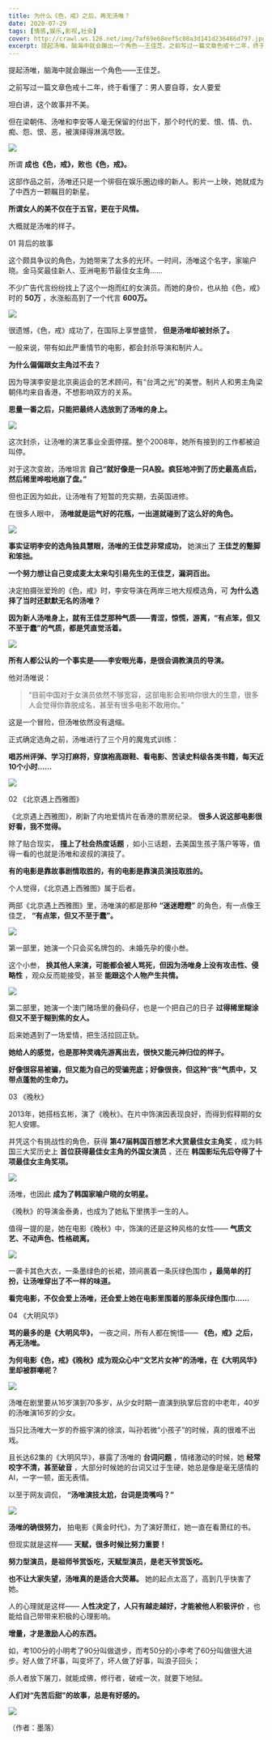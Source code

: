 ```yaml
---
title: 为什么《色，戒》之后，再无汤唯？
date: 2020-07-29
tags: [情感,娱乐,影视,社会]
cover: http://crawl.ws.126.net/img/7af69e68eef5c08a3d141d236486d797.jpg
excerpt: 提起汤唯，脑海中就会蹦出一个角色——王佳芝。之前写过一篇文章色戒十二年，终于看懂了：男人要自尊，女人要爱坦白讲，这个故事并不美。但在梁朝伟、汤唯和李安等人毫无保留的付出下，那个时代的爱、恨、情、仇、痴、怨、恨、恶，被演绎得淋漓尽
---
```

提起汤唯，脑海中就会蹦出一个角色——王佳芝。

之前写过一篇文章色戒十二年，终于看懂了：男人要自尊，女人要爱

坦白讲，这个故事并不美。

但在梁朝伟、汤唯和李安等人毫无保留的付出下，那个时代的爱、恨、情、仇、痴、怨、恨、恶，被演绎得淋漓尽致。

![](http://crawl.ws.126.net/img/7af69e68eef5c08a3d141d236486d797.jpg)  

所谓 **成也《色，戒》，败也《色，戒》。**

这部作品之前，汤唯还只是一个徘徊在娱乐圈边缘的新人。影片一上映，她就成为了中西方一颗瞩目的新星。

**所谓女人的美不仅在于五官，更在于风情。**

大概就是汤唯的样子。

01 背后的故事

这个颇具争议的角色，为她带来了太多的光环。一时间，汤唯这个名字，家喻户晓。金马奖最佳新人、亚洲电影节最佳女主角……

不少广告代言纷纷找上了这个一炮而红的女演员。而她的身价，也从拍《色，戒》时的 **50万** ，水涨船高到了一个代言 **600万。**

![](http://crawl.ws.126.net/img/d63336498ffc472132639d50e55ba346.gif)  

很遗憾，《色，戒》成功了，在国际上享誉盛赞， **但是汤唯却被封杀了。**

一般来说，带有如此严重情节的电影，都会封杀导演和制片人。

**为什么偏偏跟女主角过不去？**

因为导演李安是北京奥运会的艺术顾问，有“台湾之光”的美誉。制片人和男主角梁朝伟均来自香港，不想影响双方的关系。

**思量一番之后，只能把最终人选放到了汤唯的身上。**

![](http://crawl.ws.126.net/img/86be460e385614202e159a2fa4dedd09.gif)  

这次封杀，让汤唯的演艺事业全面停摆。整个2008年，她所有接到的工作都被迫叫停。

对于这次变故，汤唯坦言 **自己“就好像是一只A股。疯狂地冲到了历史最高点后，然后稀里哗啦地崩了盘。”**

但也正因为如此，让汤唯有了短暂的充实期，去英国进修。

在很多人眼中， **汤唯就是运气好的花瓶，一出道就碰到了这么好的角色。**

![](http://crawl.ws.126.net/img/8a0d0320349d950b34aee429d3121623.jpg)  

**事实证明李安的选角独具慧眼，汤唯的王佳芝非常成功，** 她演出了 **王佳芝的蹩脚和笨拙。**

**一个努力想让自己变成麦太太来勾引易先生的王佳芝，漏洞百出。**

决定拍摄张爱玲的《色，戒》时，李安导演在两岸三地大规模选角，可 **为什么选择了当时还默默无名的汤唯？**

**因为新人汤唯身上，就有王佳芝那种气质——青涩，惊慌，游离，“有点笨，但又不至于蠢”的气质，都是凭直觉活着。**

![](http://crawl.ws.126.net/img/e28d49928c665c1cce72dc88932be321.jpg)  

**所有人都公认的一个事实是——李安眼光毒，是很会调教演员的导演。**

他对汤唯说：

> “目前中国对于女演员依然不够宽容，这部电影会影响你很大的生意，很多人会觉得你靠脱成名，甚至有很多电影不敢用你。”

这是一个冒险，但汤唯依然没有退缩。

正式确定选角之前，汤唯进行了三个月的魔鬼式训练：

**唱苏州评弹、学习打麻将，穿旗袍高跟鞋、看电影、苦读史料级各类书籍，每天近10个小时……**

![](http://crawl.ws.126.net/img/57155709141b0ff9a2ba614d5ea44983.gif)  

02 《北京遇上西雅图》

《北京遇上西雅图》，刷新了内地爱情片在香港的票房纪录。 **很多人说这部电影很好看，我不觉得。**

除了贴合现实， **撞上了社会热度话题** ，如小三话题，去美国生孩子落户等等，值得一看的也就是汤唯和波叔的演技了。

**有的电影是靠故事剧情取胜的，有的电影是靠演员演技取胜的。**

个人觉得，《北京遇上西雅图》属于后者。

两部《北京遇上西雅图》里，汤唯演的都是那种 **“迷迷瞪瞪”** 的角色，有一点像王佳芝， **“有点笨，但又不至于蠢”。**

![](http://crawl.ws.126.net/img/eb642043004d9a61c0dd67aaa441fac3.jpg)  

第一部里，她演一个只会买名牌包的、未婚先孕的傻小叁。

这个小叁， **换其他人来演，可能都会被人骂死，但因为汤唯身上没有攻击性、侵略性** ，观众反而能接受，甚至 **能跟这个人物产生共情。**

![](http://crawl.ws.126.net/img/4a48c24505770c7e2266735ce44a3045.jpg)  

第二部里，她演一个澳门赌场里的叠码仔，也是一个把自己的日子 **过得稀里糊涂但又不至于糊到焦的女人。**

后来她遇到了一场爱情，把生活拉回正轨。

**她给人的感觉，也是那种灵魂先游离出去，很快又能元神归位的样子。**

**好像很容易被骗，但又能为自己的受骗兜底；好像很丧，但这种“丧”气质中，又带点蓬勃的生命力。**

03 《晚秋》

2013年，她搭档玄彬，演了《晚秋》。在片中饰演因表现良好，而得到假释期的女犯人安娜。

并凭这个有挑战性的角色，获得 **第47届韩国百想艺术大赏最佳女主角奖** ，成为韩国三大奖历史上 **首位获得最佳女主角的外国女演员** ，还在
**韩国影坛先后夺得了十项最佳女主角奖项。**

![](http://crawl.ws.126.net/img/e6e4a09d0cbab3e766d7b9e399918f25.jpg)  

汤唯，也因此 **成为了韩国家喻户晓的女明星。**

《晚秋》的导演金泰勇，也成为了她私下里携手一生的人。

值得一提的是，她在电影《晚秋》中，饰演的还是这种风格的女性—— **气质文艺、不动声色、性格疏离。**

![](http://crawl.ws.126.net/img/e92af2f0334b4a07cd324933676e064f.jpg)  

一袭卡其色大衣，一条墨绿色的长裙，颈间裹着一条灰绿色围巾 **，最简单的打扮，让汤唯穿出了不一样的味道。**

**看完电影，不仅会爱上汤唯，还会爱上她在电影里围着的那条灰绿色围巾......**

04 《大明风华》

**骂的最多的是《大明风华》，** 一夜之间，所有人都在惋惜—— **《色，戒》之后，再无汤唯。**

**为何电影《色，戒》《晚秋》成为观众心中“文艺片女神”的汤唯，在《大明风华》里却被群嘲呢？**

![](http://crawl.ws.126.net/img/11b29a096d831d79ecf91cf73026aa54.jpg)  

汤唯在剧里要从16岁演到70多岁，从少女时期一直演到执掌后宫的中老年，40岁的汤唯演16岁的少女。

当只比汤唯大一岁的乔振宇演的徐滨，叫孙若微“小孩子”的时候，真的很难不出戏。

且长达62集的《大明风华》，暴露了汤唯的 **台词问题** ，情绪激动的时候，她 **经常咬字不清，甚至破音**
，大部分时候她的台词又过于生硬，她总是像是毫无感情的AI，一字一顿，面无表情。

以至于网友调侃， **“汤唯演技太尬，台词是烫嘴吗？”**

![](http://crawl.ws.126.net/img/27b05f0bf670c7fb9f1a0c2057158480.jpg)  

**汤唯的确很努力，** 拍电影《黄金时代》，为了演好萧红，她一直在看萧红的书。

但现实就是这样—— **天赋，很多时候比努力重要！**

**努力型演员，是祖师爷赏饭吃，天赋型演员，是老天爷赏饭吃。**

**也不让大家失望，汤唯真的是适合大荧幕。** 她的起点太高了，高到几乎快害了她。

人的心理就是这样—— **人性决定了，人只有越走越好，才能被他人积极评价** ，也能给自己带带来积极的心理影响。

**增量，才是激励人心的东西。**

如，考100分的小明考了90分叫做退步，而考50分的小李考了60分叫做很大进步。好人做了坏事，叫变坏了，坏人做了好事，叫浪子回头；

杀人者放下屠刀，就能成佛，修行者，破戒一次，就要下地狱。

**人们对“先苦后甜"的故事，总是有好感的。**

![](http://crawl.ws.126.net/img/527633b86f242f8688d492a225b55dfa.gif)  

（作者：墨落）

